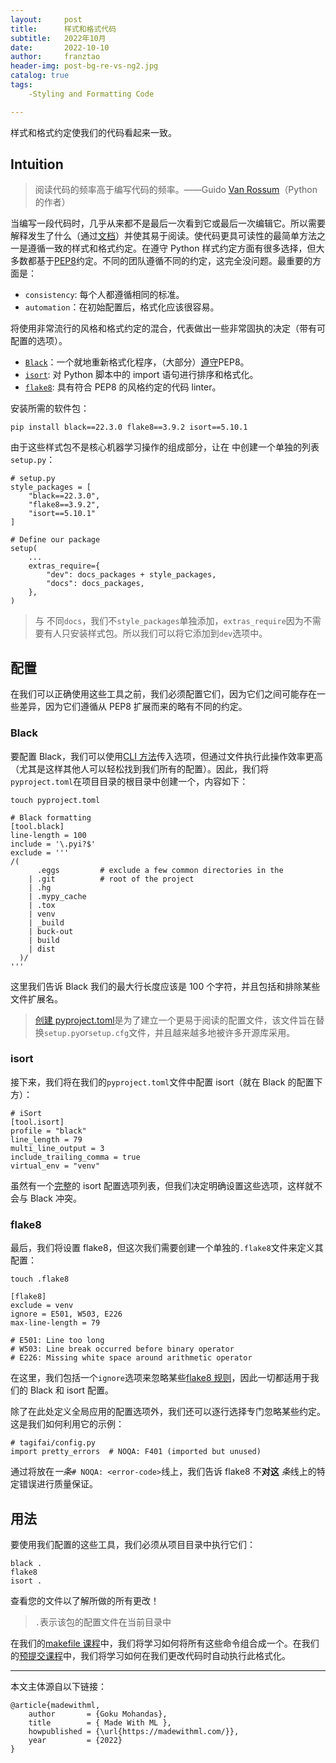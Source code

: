 ```yaml
---
layout:     post
title:      样式和格式代码
subtitle:   2022年10月
date:       2022-10-10
author:     franztao
header-img: post-bg-re-vs-ng2.jpg
catalog: true
tags:
    -Styling and Formatting Code

---
```


样式和格式约定使我们的代码看起来一致。



## Intuition

> 阅读代码的频率高于编写代码的频率。——Guido [Van Rossum](https://en.wikipedia.org/wiki/Guido_van_Rossum)（Python 的作者）

当编写一段代码时，几乎从来都不是最后一次看到它或最后一次编辑它。所以需要解释发生了什么（通过[文档](https://madewithml.com/courses/mlops/documentation/)）并使其易于阅读。使代码更具可读性的最简单方法之一是遵循一致的样式和格式约定。在遵守 Python 样式约定方面有很多选择，但大多数都基于[PEP8](https://www.python.org/dev/peps/pep-0008/)约定。不同的团队遵循不同的约定，这完全没问题。最重要的方面是：

- `consistency`: 每个人都遵循相同的标准。
- `automation`：在初始配置后，格式化应该很容易。

将使用非常流行的风格和格式约定的混合，代表做出一些非常固执的决定（带有可配置的选项）。

- [`Black`](https://black.readthedocs.io/en/stable/)：一个就地重新格式化程序，（大部分）[遵守](https://black.readthedocs.io/en/stable/the_black_code_style/current_style.html)PEP8。
- [`isort`](https://pycqa.github.io/isort/): 对 Python 脚本中的 import 语句进行排序和格式化。
- [`flake8`](https://flake8.pycqa.org/en/latest/index.html): 具有符合 PEP8 的风格约定的代码 linter。

安装所需的软件包：

```
pip install black==22.3.0 flake8==3.9.2 isort==5.10.1
```

由于这些样式包不是核心机器学习操作的组成部分，让在 中创建一个单独的列表`setup.py`：

```
# setup.py
style_packages = [
    "black==22.3.0",
    "flake8==3.9.2",
    "isort==5.10.1"
]

# Define our package
setup(
    ...
    extras_require={
        "dev": docs_packages + style_packages,
        "docs": docs_packages,
    },
)

```



> 与 不同`docs`，我们不`style_packages`单独添加，`extras_require`因为不需要有人只安装样式包。所以我们可以将它添加到`dev`选项中。

## 配置

在我们可以正确使用这些工具之前，我们必须配置它们，因为它们之间可能存在一些差异，因为它们遵循从 PEP8 扩展而来的略有不同的约定。

### Black

要配置 Black，我们可以使用[CLI 方法](https://black.readthedocs.io/en/stable/usage_and_configuration/the_basics.html#command-line-options)传入选项，但通过文件执行此操作效率更高（尤其是这样其他人可以轻松找到我们所有的配置）。因此，我们将`pyproject.toml`在项目目录的根目录中创建一个，内容如下：

`touch pyproject.toml`

```
# Black formatting
[tool.black]
line-length = 100
include = '\.pyi?$'
exclude = '''
/(
      .eggs         # exclude a few common directories in the
    | .git          # root of the project
    | .hg
    | .mypy_cache
    | .tox
    | venv
    | _build
    | buck-out
    | build
    | dist
  )/
'''

```





这里我们告诉 Black 我们的最大行长度应该是 100 个字符，并且包括和排除某些文件扩展名。

> [创建 pyproject.toml](https://www.python.org/dev/peps/pep-0518/#file-format)是为了建立一个更易于阅读的配置文件，该文件旨在替换`setup.py`or`setup.cfg`文件，并且越来越多地被许多开源库采用。

### isort

接下来，我们将在我们的`pyproject.toml`文件中配置 isort（就在 Black 的配置下方）：

```
# iSort
[tool.isort]
profile = "black"
line_length = 79
multi_line_output = 3
include_trailing_comma = true
virtual_env = "venv"

```



虽然有一个[完整](https://pycqa.github.io/isort/docs/configuration/options)的 isort 配置选项列表，但我们决定明确设置这些选项，这样就不会与 Black 冲突。

### flake8

最后，我们将设置 flake8，但这次我们需要创建一个单独的`.flake8`文件来定义其配置：

`touch .flake8`

```
[flake8]
exclude = venv
ignore = E501, W503, E226
max-line-length = 79

# E501: Line too long
# W503: Line break occurred before binary operator
# E226: Missing white space around arithmetic operator

```





在这里，我们包括一个`ignore`选项来忽略某些[flake8 规则](https://www.flake8rules.com/)，因此一切都适用于我们的 Black 和 isort 配置。

除了在此处定义全局应用的配置选项外，我们还可以逐行选择专门忽略某些约定。这是我们如何利用它的示例：

```
# tagifai/config.py
import pretty_errors  # NOQA: F401 (imported but unused)

```



通过将放在*一条*`# NOQA: <error-code>`线上，我们告诉 flake8 不**对这** *条*线上的特定错误进行质量保证。

## 用法

要使用我们配置的这些工具，我们必须从项目目录中执行它们：

```
black .
flake8
isort .

```

查看您的文件以了解所做的所有更改！

> `.`表示该包的配置文件在当前目录中

在我们的[makefile 课程](https://madewithml.com/courses/mlops/makefile/)中，我们将学习如何将所有这些命令组合成一个。在我们的[预提交课程](https://pre-commit.com/)中，我们将学习如何在我们更改代码时自动执行此格式化。

___

本文主体源自以下链接：

```
@article{madewithml,
    author       = {Goku Mohandas},
    title        = { Made With ML },
    howpublished = {\url{https://madewithml.com/}},
    year         = {2022}
}
```
